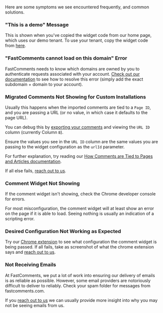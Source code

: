Here are some symptoms we see encountered frequently, and common solutions. 

### "This is a demo" Message

This is shown when you've copied the widget code from our home page, which uses our demo
tenant. To use your tenant, copy the widget code from [here](https://fastcomments.com/auth/my-account/get-acct-code).

### "FastComments cannot load on this domain" Error

FastComments needs to know which domains are owned by you to authenticate requests associated
with your account. [Check out our documentation](/guide-multiple-sites.html#add-domains-to-account) to see how
to resolve this error (simply add the exact subdomain + domain to your account).

### Migrated Comments Not Showing for Custom Installations

Usually this happens when the imported comments are tied to a `Page ID`, and you are passing a URL
(or no value, in which case it defaults to the page URL).

You can debug this by [exporting your comments](https://fastcomments.com/auth/my-account/manage-data/export) and viewing the `URL ID` column (currently Column `B`).

Ensure the values you see in the `URL ID` column are the same values you are passing to the widget
configuration as the `urlId` parameter.

For further explanation, try reading our [How Comments are Tied to Pages and Articles documentation](/guide-customizations-and-configuration.html#url-id).

If all else fails, [reach out to us](https://fastcomments.com/auth/my-account/help).

### Comment Widget Not Showing

If the comment widget isn't showing, check the Chrome developer console for errors.

For most misconfiguration, the comment widget will at least show an error on the page if it is
able to load. Seeing nothing is usually an indication of a scripting error.

### Desired Configuration Not Working as Expected

Try our [Chrome extension](https://chrome.google.com/webstore/detail/fastcomments-debugger/cadggdemhfkjjghkdbfhonoccnplffjj?hl=en-US) to see what
configuration the comment widget is being passed. If all fails, take as screenshot of what the chrome extension says
and [reach out to us](https://fastcomments.com/auth/my-account/help).

### Not Receiving Emails

At FastComments, we put a lot of work into ensuring our delivery of emails is as reliable as
possible. However, some email providers are notoriously difficult to deliver to reliably. Check your spam
folder for messages from fastcomments.com.

If you [reach out to us](https://fastcomments.com/auth/my-account/help) we can usually provide
more insight into why you may not be seeing emails from us.
